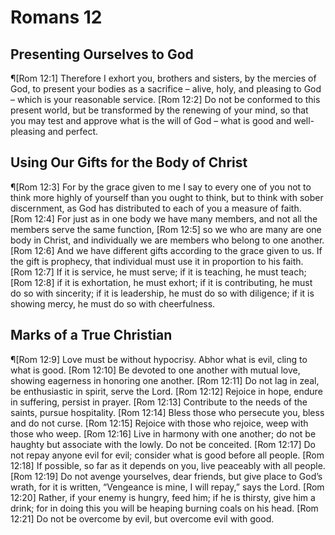 # Romans 12

## Presenting Ourselves to God
¶[Rom 12:1] Therefore I exhort you, brothers and sisters, by the mercies of God, to present your bodies as a sacrifice – alive, holy, and pleasing to God – which is your reasonable service.
[Rom 12:2] Do not be conformed to this present world, but be transformed by the renewing of your mind, so that you may test and approve what is the will of God – what is good and well-pleasing and perfect.

## Using Our Gifts for the Body of Christ
¶[Rom 12:3] For by the grace given to me I say to every one of you not to think more highly of yourself than you ought to think, but to think with sober discernment, as God has distributed to each of you a measure of faith.
[Rom 12:4] For just as in one body we have many members, and not all the members serve the same function,
[Rom 12:5] so we who are many are one body in Christ, and individually we are members who belong to one another.
[Rom 12:6] And we have different gifts according to the grace given to us. If the gift is prophecy, that individual must use it in proportion to his faith.
[Rom 12:7] If it is service, he must serve; if it is teaching, he must teach;
[Rom 12:8] if it is exhortation, he must exhort; if it is contributing, he must do so with sincerity; if it is leadership, he must do so with diligence; if it is showing mercy, he must do so with cheerfulness.

## Marks of a True Christian
¶[Rom 12:9] Love must be without hypocrisy. Abhor what is evil, cling to what is good.
[Rom 12:10] Be devoted to one another with mutual love, showing eagerness in honoring one another.
[Rom 12:11] Do not lag in zeal, be enthusiastic in spirit, serve the Lord.
[Rom 12:12] Rejoice in hope, endure in suffering, persist in prayer.
[Rom 12:13] Contribute to the needs of the saints, pursue hospitality.
[Rom 12:14] Bless those who persecute you, bless and do not curse.
[Rom 12:15] Rejoice with those who rejoice, weep with those who weep.
[Rom 12:16] Live in harmony with one another; do not be haughty but associate with the lowly. Do not be conceited.
[Rom 12:17] Do not repay anyone evil for evil; consider what is good before all people.
[Rom 12:18] If possible, so far as it depends on you, live peaceably with all people.
[Rom 12:19] Do not avenge yourselves, dear friends, but give place to God’s wrath, for it is written, “Vengeance is mine, I will repay,” says the Lord.
[Rom 12:20] Rather, if your enemy is hungry, feed him; if he is thirsty, give him a drink; for in doing this you will be heaping burning coals on his head.
[Rom 12:21] Do not be overcome by evil, but overcome evil with good.
